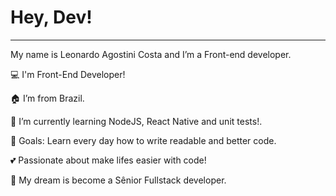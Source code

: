 # Hey, Dev!

---

My name is Leonardo Agostini Costa and I’m a Front-end developer.

💻 I'm Front-End Developer!

🏠 I’m from Brazil.

📗 I’m currently learning NodeJS, React Native and unit tests!.

🎯 Goals: Learn every day how to write readable and better code.

💕 Passionate about make lifes easier with code!

💭 My dream is become a Sênior Fullstack developer.
